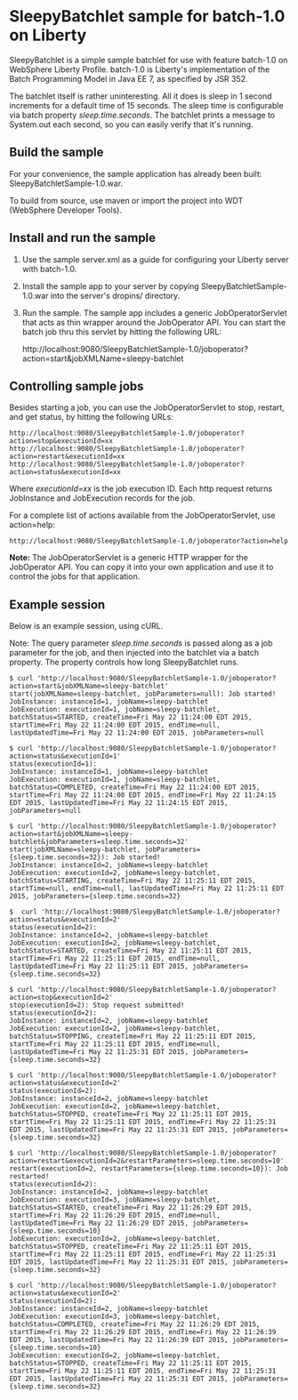 # SleepyBatchlet sample for batch-1.0 on Liberty

SleepyBatchlet is a simple sample batchlet for use with feature batch-1.0 on WebSphere Liberty Profile.
batch-1.0 is Liberty's implementation of the Batch Programming Model in Java EE 7, as specified by JSR 352.

The batchlet itself is rather uninteresting. All it does is sleep in 1 second increments for a default time
of 15 seconds.  The sleep time is configurable via batch property *sleep.time.seconds*.  The batchlet
prints a message to System.out each second, so you can easily verify that it's running.

## Build the sample

For your convenience, the sample application has already been built: SleepyBatchletSample-1.0.war.

To build from source, use maven or import the project into WDT (WebSphere Developer Tools).

## Install and run the sample

1. Use the sample server.xml as a guide for configuring your Liberty server with batch-1.0.

2. Install the sample app to your server by copying SleepyBatchletSample-1.0.war into
the server's dropins/ directory.

3. Run the sample. The sample app includes a generic JobOperatorServlet that acts as
thin wrapper around the JobOperator API.  You can start the batch job thru this servlet
by hitting the following URL:

    http://localhost:9080/SleepyBatchletSample-1.0/joboperator?action=start&jobXMLName=sleepy-batchlet

## Controlling sample jobs

Besides starting a job, you can use the JobOperatorServlet to stop, restart, and get status, by hitting the following URLs:

    http://localhost:9080/SleepyBatchletSample-1.0/joboperator?action=stop&executionId=xx
    http://localhost:9080/SleepyBatchletSample-1.0/joboperator?action=restart&executionId=xx
    http://localhost:9080/SleepyBatchletSample-1.0/joboperator?action=status&executionId=xx

Where *executionId=xx* is the job execution ID.  Each http request returns JobInstance and JobExecution
records for the job.  

For a complete list of actions available from the JobOperatorServlet, use action=help:

    http://localhost:9080/SleepyBatchletSample-1.0/joboperator?action=help

**Note:** The JobOperatorServlet is a generic HTTP wrapper for the JobOperator API.  You can copy it
into your own application and use it to control the jobs for that application.  


## Example session

Below is an example session, using cURL.  

Note: The query parameter *sleep.time.seconds* is passed along as a job parameter for the job, and then injected into 
the batchlet via a batch property.  The property controls how long SleepyBatchlet runs.

```
$ curl 'http://localhost:9080/SleepyBatchletSample-1.0/joboperator?action=start&jobXMLName=sleepy-batchlet'
start(jobXMLName=sleepy-batchlet, jobParameters=null): Job started!
JobInstance: instanceId=1, jobName=sleepy-batchlet
JobExecution: executionId=1, jobName=sleepy-batchlet, batchStatus=STARTED, createTime=Fri May 22 11:24:00 EDT 2015, startTime=Fri May 22 11:24:00 EDT 2015, endTime=null, lastUpdatedTime=Fri May 22 11:24:00 EDT 2015, jobParameters=null

$ curl 'http://localhost:9080/SleepyBatchletSample-1.0/joboperator?action=status&executionId=1'
status(executionId=1):
JobInstance: instanceId=1, jobName=sleepy-batchlet
JobExecution: executionId=1, jobName=sleepy-batchlet, batchStatus=COMPLETED, createTime=Fri May 22 11:24:00 EDT 2015, startTime=Fri May 22 11:24:00 EDT 2015, endTime=Fri May 22 11:24:15 EDT 2015, lastUpdatedTime=Fri May 22 11:24:15 EDT 2015, jobParameters=null

$ curl 'http://localhost:9080/SleepyBatchletSample-1.0/joboperator?action=start&jobXMLName=sleepy-batchlet&jobParameters=sleep.time.seconds=32'
start(jobXMLName=sleepy-batchlet, jobParameters={sleep.time.seconds=32}): Job started!
JobInstance: instanceId=2, jobName=sleepy-batchlet
JobExecution: executionId=2, jobName=sleepy-batchlet, batchStatus=STARTING, createTime=Fri May 22 11:25:11 EDT 2015, startTime=null, endTime=null, lastUpdatedTime=Fri May 22 11:25:11 EDT 2015, jobParameters={sleep.time.seconds=32}

$  curl 'http://localhost:9080/SleepyBatchletSample-1.0/joboperator?action=status&executionId=2'
status(executionId=2):
JobInstance: instanceId=2, jobName=sleepy-batchlet
JobExecution: executionId=2, jobName=sleepy-batchlet, batchStatus=STARTED, createTime=Fri May 22 11:25:11 EDT 2015, startTime=Fri May 22 11:25:11 EDT 2015, endTime=null, lastUpdatedTime=Fri May 22 11:25:11 EDT 2015, jobParameters={sleep.time.seconds=32}

$ curl 'http://localhost:9080/SleepyBatchletSample-1.0/joboperator?action=stop&executionId=2'
stop(executionId=2): Stop request submitted!
status(executionId=2):
JobInstance: instanceId=2, jobName=sleepy-batchlet
JobExecution: executionId=2, jobName=sleepy-batchlet, batchStatus=STOPPING, createTime=Fri May 22 11:25:11 EDT 2015, startTime=Fri May 22 11:25:11 EDT 2015, endTime=null, lastUpdatedTime=Fri May 22 11:25:31 EDT 2015, jobParameters={sleep.time.seconds=32}

$ curl 'http://localhost:9080/SleepyBatchletSample-1.0/joboperator?action=status&executionId=2'
status(executionId=2):
JobInstance: instanceId=2, jobName=sleepy-batchlet
JobExecution: executionId=2, jobName=sleepy-batchlet, batchStatus=STOPPED, createTime=Fri May 22 11:25:11 EDT 2015, startTime=Fri May 22 11:25:11 EDT 2015, endTime=Fri May 22 11:25:31 EDT 2015, lastUpdatedTime=Fri May 22 11:25:31 EDT 2015, jobParameters={sleep.time.seconds=32}

$ curl 'http://localhost:9080/SleepyBatchletSample-1.0/joboperator?action=restart&executionId=2&restartParameters=sleep.time.seconds=10'
restart(executionId=2, restartParameters={sleep.time.seconds=10}): Job restarted!
status(executionId=2):
JobInstance: instanceId=2, jobName=sleepy-batchlet
JobExecution: executionId=3, jobName=sleepy-batchlet, batchStatus=STARTED, createTime=Fri May 22 11:26:29 EDT 2015, startTime=Fri May 22 11:26:29 EDT 2015, endTime=null, lastUpdatedTime=Fri May 22 11:26:29 EDT 2015, jobParameters={sleep.time.seconds=10}
JobExecution: executionId=2, jobName=sleepy-batchlet, batchStatus=STOPPED, createTime=Fri May 22 11:25:11 EDT 2015, startTime=Fri May 22 11:25:11 EDT 2015, endTime=Fri May 22 11:25:31 EDT 2015, lastUpdatedTime=Fri May 22 11:25:31 EDT 2015, jobParameters={sleep.time.seconds=32}

$ curl 'http://localhost:9080/SleepyBatchletSample-1.0/joboperator?action=status&executionId=2'
status(executionId=2):
JobInstance: instanceId=2, jobName=sleepy-batchlet
JobExecution: executionId=3, jobName=sleepy-batchlet, batchStatus=COMPLETED, createTime=Fri May 22 11:26:29 EDT 2015, startTime=Fri May 22 11:26:29 EDT 2015, endTime=Fri May 22 11:26:39 EDT 2015, lastUpdatedTime=Fri May 22 11:26:39 EDT 2015, jobParameters={sleep.time.seconds=10}
JobExecution: executionId=2, jobName=sleepy-batchlet, batchStatus=STOPPED, createTime=Fri May 22 11:25:11 EDT 2015, startTime=Fri May 22 11:25:11 EDT 2015, endTime=Fri May 22 11:25:31 EDT 2015, lastUpdatedTime=Fri May 22 11:25:31 EDT 2015, jobParameters={sleep.time.seconds=32}
```
